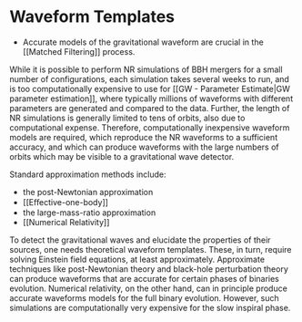 # Waveform Templates

- Accurate models of the gravitational waveform are crucial in the [[Matched Filtering]] process.

While it is possible to perform NR simulations of BBH mergers for a small number of configurations, each simulation takes several weeks to run, and is too computationally expensive to use for [[GW - Parameter Estimate|GW parameter estimation]], where typically millions of waveforms with different parameters are generated and compared to the data. Further, the length of NR simulations is generally limited to tens of orbits, also due to computational expense. Therefore, computationally inexpensive waveform models are required, which reproduce the NR waveforms to a sufficient accuracy, and which can produce waveforms with the large numbers of orbits which may be visible to a gravitational wave detector.



Standard approximation methods include: 
- the post-Newtonian approximation
- [[Eﬀective-one-body]]
- the large-mass-ratio approximation
- [[Numerical Relativity]]

To detect the gravitational waves and elucidate the properties of their sources, one needs theoretical waveform templates. These, in turn, require solving Einstein field equations, at least approximately. Approximate techniques like post-Newtonian theory and black-hole perturbation theory can produce waveforms that are accurate for certain phases of binaries evolution. Numerical relativity, on the other hand, can in principle produce accurate waveforms models for the full binary evolution. However, such simulations are computationally very expensive for the slow inspiral phase.